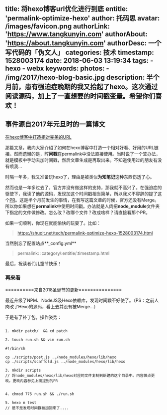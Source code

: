 title: 将hexo博客url优化进行到底
entitle: 'permalink-optimize-hexo'
author: 托码思
avatar: /images/favicon.png
authorLink: 'https://www.tangkunyin.com'
authorAbout: 'https://about.tangkunyin.com'
authorDesc: 一个写代码的「伪文人」
categories: 技术
timestamp: 1528003174
date: 2018-06-03 13:19:34
tags:
	- hexo
	- webx
keywords:
photos:
	- /img/2017/hexo-blog-basic.jpg
description: 半个月前，患有强迫症晚期的我又拾起了hexo。这次通过阅读源码，加上了一直想要的时间戳变量。希望你们喜欢！
---

## 事件源自2017年元旦时的一篇博文

[在hexo博客中打造相对完美的URL](https://shuoit.net/tech/hexo-links-1483800845.html)

那篇文章，我向大家介绍了如何在hexo博客中打造一个相对好看、好用的URL链接。然而遗憾的是，**时间戳**在permalink中没法直接使用。当时说了一个笨办法，就是模板中手动去加时间戳，然后文章生成是再取出来。不知道使用过的朋友有没有喷我...

时隔一年多，我又准备玩hexo了，理由是被类似**为知笔记**这种东西伤透了心。

然而也是一年多过去了，官方并没有做这样的支持，那我就不高兴了。在强迫症的驱使下，我读了他的源码，发现加这个时间戳相当简单，所以我义不容辞的提了这个[PR](https://github.com/hexojs/hexo/pull/3162)。这是半个月前发生的事情，在我写这篇文章的时候，官方还没有Merge。所以你如果想在**permalink**中使用时间戳。办法就是人肉把**node_module**文件夹下指定的文件做修改。怎么改？改哪个文件？改成啥样？请直接看那个PR。

如果一切顺利，你现在就能愉快的玩耍了。比如：

> https://shuoit.net/tech/permalink-optimize-hexo-1528003174.html

当然别忘了配置站点**_config.yml**

> permalink: :category/:entitle/:timestamp.html

最后，祝读者们儿童节快乐！

### 再来看

==========来自2018圣诞节的更新===============

最近升级了NPM、NodeJS及Hexo依赖库，发现时间戳不好使了。（PS：之前人肉改了Hexo的源码，看上去并没有被Merge...）

于是有了补丁包，操作姿势：

```shell

1. mkdir patch/  && cd patch

2. touch run.sh && vim run.sh

#!/bin/sh

cp ./scripts/post.js ../node_modules/hexo/lib/hexo
cp ./scripts/scaffold.js ../node_modules/hexo/lib/hexo

3. mkdir scripts
// 将node_modules/hexo/lib/hexo对应的文件复制到新建的这个目录中。内容做点更改。更改内容参见上面提到的PR


4. chmod 775 run.sh && ./run.sh

5. hexo n test
// 是不是发现时间戳被加回来了....

```


